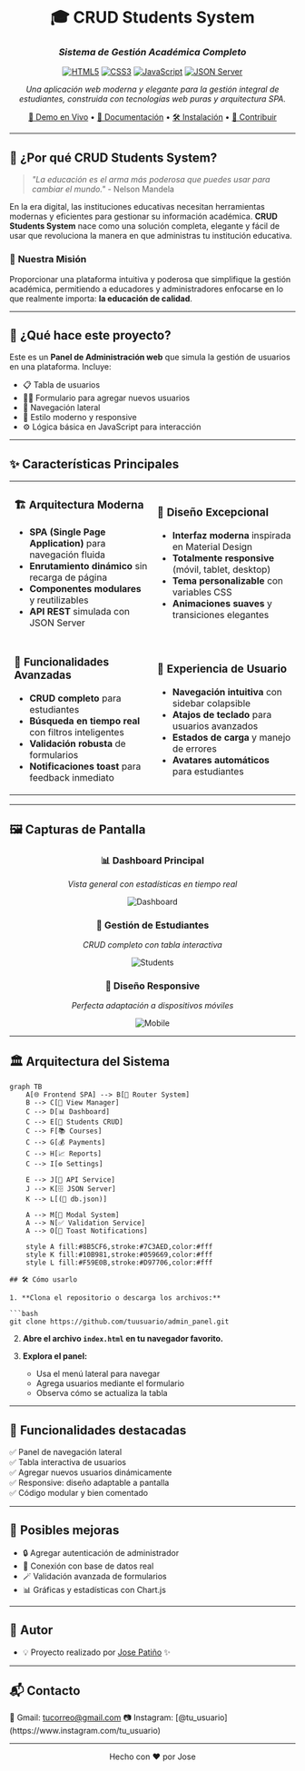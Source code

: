 
<div align="center">

# 🎓 CRUD Students System
### *Sistema de Gestión Académica Completo*

[![HTML5](https://img.shields.io/badge/HTML5-E34F26?style=for-the-badge&logo=html5&logoColor=white)](https://developer.mozilla.org/en-US/docs/Web/HTML)
[![CSS3](https://img.shields.io/badge/CSS3-1572B6?style=for-the-badge&logo=css3&logoColor=white)](https://developer.mozilla.org/en-US/docs/Web/CSS)
[![JavaScript](https://img.shields.io/badge/JavaScript-F7DF1E?style=for-the-badge&logo=javascript&logoColor=black)](https://developer.mozilla.org/en-US/docs/Web/JavaScript)
[![JSON Server](https://img.shields.io/badge/JSON_Server-000000?style=for-the-badge&logo=json&logoColor=white)](https://github.com/typicode/json-server)

*Una aplicación web moderna y elegante para la gestión integral de estudiantes, construida con tecnologías web puras y arquitectura SPA.*

[🚀 Demo en Vivo](#-instalación-rápida) • [📖 Documentación](#-características-principales) • [🛠️ Instalación](#-instalación-y-configuración) • [🤝 Contribuir](#-contribución)

</div>

---

## 🌟 **¿Por qué CRUD Students System?**

> *"La educación es el arma más poderosa que puedes usar para cambiar el mundo."* - Nelson Mandela

En la era digital, las instituciones educativas necesitan herramientas modernas y eficientes para gestionar su información académica. **CRUD Students System** nace como una solución completa, elegante y fácil de usar que revoluciona la manera en que administras tu institución educativa.

### 🎯 **Nuestra Misión**
Proporcionar una plataforma intuitiva y poderosa que simplifique la gestión académica, permitiendo a educadores y administradores enfocarse en lo que realmente importa: **la educación de calidad**.

---

## 🧠 ¿Qué hace este proyecto?

Este es un **Panel de Administración web** que simula la gestión de usuarios en una plataforma. Incluye:

- 📋 Tabla de usuarios
- 🧑‍💼 Formulario para agregar nuevos usuarios
- 🧭 Navegación lateral
- 🎨 Estilo moderno y responsive
- ⚙️ Lógica básica en JavaScript para interacción

---

## ✨ **Características Principales**

<table>
<tr>
<td width="50%">

### 🏗️ **Arquitectura Moderna**
- **SPA (Single Page Application)** para navegación fluida
- **Enrutamiento dinámico** sin recarga de página
- **Componentes modulares** y reutilizables
- **API REST** simulada con JSON Server

</td>
<td width="50%">

### 🎨 **Diseño Excepcional**
- **Interfaz moderna** inspirada en Material Design
- **Totalmente responsive** (móvil, tablet, desktop)
- **Tema personalizable** con variables CSS
- **Animaciones suaves** y transiciones elegantes

</td>
</tr>
<tr>
<td width="50%">

### 🔧 **Funcionalidades Avanzadas**
- **CRUD completo** para estudiantes
- **Búsqueda en tiempo real** con filtros inteligentes
- **Validación robusta** de formularios
- **Notificaciones toast** para feedback inmediato

</td>
<td width="50%">

### 🚀 **Experiencia de Usuario**
- **Navegación intuitiva** con sidebar colapsible
- **Atajos de teclado** para usuarios avanzados
- **Estados de carga** y manejo de errores
- **Avatares automáticos** para estudiantes

</td>
</tr>
</table>

---

## 🖼️ **Capturas de Pantalla**

<div align="center">

### 📊 Dashboard Principal
*Vista general con estadísticas en tiempo real*

![Dashboard](https://via.placeholder.com/800x400/8B5CF6/FFFFFF?text=Dashboard+Principal)

### 👥 Gestión de Estudiantes
*CRUD completo con tabla interactiva*

![Students](https://via.placeholder.com/800x400/10B981/FFFFFF?text=Gestión+de+Estudiantes)

### 📱 Diseño Responsive
*Perfecta adaptación a dispositivos móviles*

![Mobile](https://via.placeholder.com/400x600/F59E0B/FFFFFF?text=Vista+Móvil)

</div>

---

## 🏛️ **Arquitectura del Sistema**

```mermaid
graph TB
    A[🌐 Frontend SPA] --> B[📡 Router System]
    B --> C[🎨 View Manager]
    C --> D[📊 Dashboard]
    C --> E[👥 Students CRUD]
    C --> F[📚 Courses]
    C --> G[💰 Payments]
    C --> H[📈 Reports]
    C --> I[⚙️ Settings]
    
    E --> J[🔧 API Service]
    J --> K[🗄️ JSON Server]
    K --> L[(📁 db.json)]
    
    A --> M[🎯 Modal System]
    A --> N[✅ Validation Service]
    A --> O[🔔 Toast Notifications]
    
    style A fill:#8B5CF6,stroke:#7C3AED,color:#fff
    style K fill:#10B981,stroke:#059669,color:#fff
    style L fill:#F59E0B,stroke:#D97706,color:#fff

## 🛠️ Cómo usarlo

1. **Clona el repositorio o descarga los archivos:**

```bash
git clone https://github.com/tuusuario/admin_panel.git
```

2. **Abre el archivo `index.html` en tu navegador favorito.**

3. **Explora el panel:**
   - Usa el menú lateral para navegar
   - Agrega usuarios mediante el formulario
   - Observa cómo se actualiza la tabla

---

## 🚀 Funcionalidades destacadas

✅ Panel de navegación lateral  
✅ Tabla interactiva de usuarios  
✅ Agregar nuevos usuarios dinámicamente  
✅ Responsive: diseño adaptable a pantalla  
✅ Código modular y bien comentado  

---

## 🌟 Posibles mejoras

- 🔒 Agregar autenticación de administrador
- 🧮 Conexión con base de datos real
- 🪄 Validación avanzada de formularios
- 📊 Gráficas y estadísticas con Chart.js

---

## 🙌 Autor

- 💡 Proyecto realizado por [Jose Patiño](https://www.linkedin.com/in/tu_usuario) ✨

---

## 📬 Contacto

<p align="left">
  📧 Gmail: <a href="mailto:tucorreo@gmail.com">tucorreo@gmail.com</a>  
  📷 Instagram: [@tu_usuario](https://www.instagram.com/tu_usuario)  
</p>

---

<p align="center">
  Hecho con ❤️ por Jose
</p>
